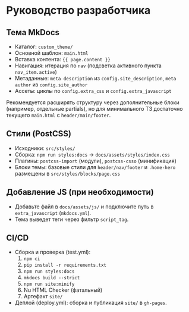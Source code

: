 # Руководство разработчика

## Тема MkDocs
- Каталог: `custom_theme/`
- Основной шаблон: `main.html`
- Вставка контента: `{{ page.content }}`
- Навигация: итерация по `nav` (подсветка активного пункта `nav_item.active`)
- Метаданные: `meta description` из `config.site_description`, `meta author` из `config.site_author`
- Ассеты: циклы по `config.extra_css` и `config.extra_javascript`

Рекомендуется расширять структуру через дополнительные блоки (например, отдельные partials), но для минимального ТЗ достаточно текущего `main.html` с `header/main/footer`.

## Стили (PostCSS)
- Исходники: `src/styles/`
- Сборка: `npm run styles:docs` → `docs/assets/styles/index.css`
- Плагины: `postcss-import` (модули), `postcss-csso` (минификация)
- Блоки темы: базовые стили для `header/nav/footer` и `.home-hero` размещены в `src/styles/blocks/page.css`

## Добавление JS (при необходимости)
- Добавьте файл в `docs/assets/js/` и подключите путь в `extra_javascript` (`mkdocs.yml`).
- Тема выведет теги через фильтр `script_tag`.

## CI/CD
- Сборка и проверка (test.yml):
  1) `npm ci`
  2) `pip install -r requirements.txt`
  3) `npm run styles:docs`
  4) `mkdocs build --strict`
  5) `npm run site:minify`
  6) Nu HTML Checker (фатальный)
  7) Артефакт `site/`
- Деплой (deploy.yml): сборка и публикация `site/` в `gh-pages`.
